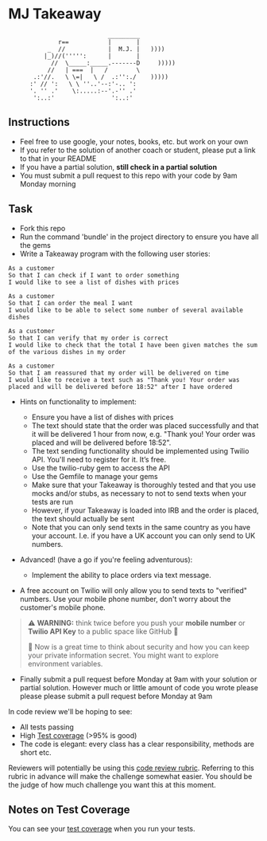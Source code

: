 # MJ Takeaway

```
                            _________
              r==           |       |
           _  //            |  M.J. |   ))))
          |_)//(''''':      |       |
            //  \_____:_____.-------D     )))))
           //   | ===  |   /        \
       .:'//.   \ \=|   \ /  .:'':./    )))))
      :' // ':   \ \ ''..'--:'-.. ':
      '. '' .'    \:.....:--'.-'' .'
       ':..:'                ':..:'

```

## Instructions

- Feel free to use google, your notes, books, etc. but work on your own
- If you refer to the solution of another coach or student, please put a link to that in your README
- If you have a partial solution, **still check in a partial solution**
- You must submit a pull request to this repo with your code by 9am Monday morning

## Task

- Fork this repo
- Run the command 'bundle' in the project directory to ensure you have all the gems
- Write a Takeaway program with the following user stories:

```
As a customer
So that I can check if I want to order something
I would like to see a list of dishes with prices

As a customer
So that I can order the meal I want
I would like to be able to select some number of several available dishes

As a customer
So that I can verify that my order is correct
I would like to check that the total I have been given matches the sum of the various dishes in my order

As a customer
So that I am reassured that my order will be delivered on time
I would like to receive a text such as "Thank you! Your order was placed and will be delivered before 18:52" after I have ordered
```

- Hints on functionality to implement:

  - Ensure you have a list of dishes with prices
  - The text should state that the order was placed successfully and that it will be delivered 1 hour from now, e.g. "Thank you! Your order was placed and will be delivered before 18:52".
  - The text sending functionality should be implemented using Twilio API. You'll need to register for it. It’s free.
  - Use the twilio-ruby gem to access the API
  - Use the Gemfile to manage your gems
  - Make sure that your Takeaway is thoroughly tested and that you use mocks and/or stubs, as necessary to not to send texts when your tests are run
  - However, if your Takeaway is loaded into IRB and the order is placed, the text should actually be sent
  - Note that you can only send texts in the same country as you have your account. I.e. if you have a UK account you can only send to UK numbers.

- Advanced! (have a go if you're feeling adventurous):

  - Implement the ability to place orders via text message.

- A free account on Twilio will only allow you to send texts to "verified" numbers. Use your mobile phone number, don't worry about the customer's mobile phone.

> :warning: **WARNING:** think twice before you push your **mobile number** or **Twilio API Key** to a public space like GitHub :eyes:
>
> :key: Now is a great time to think about security and how you can keep your private information secret. You might want to explore environment variables.

- Finally submit a pull request before Monday at 9am with your solution or partial solution. However much or little amount of code you wrote please please please submit a pull request before Monday at 9am

In code review we'll be hoping to see:

- All tests passing
- High [Test coverage](https://github.com/makersacademy/course/blob/master/pills/test_coverage.md) (>95% is good)
- The code is elegant: every class has a clear responsibility, methods are short etc.

Reviewers will potentially be using this [code review rubric](docs/review.md). Referring to this rubric in advance will make the challenge somewhat easier. You should be the judge of how much challenge you want this at this moment.

## Notes on Test Coverage

You can see your [test coverage](https://github.com/makersacademy/course/blob/master/pills/test_coverage.md) when you run your tests.
